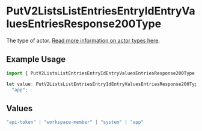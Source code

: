# PutV2ListsListEntriesEntryIdEntryValuesEntriesResponse200Type

The type of actor. [Read more information on actor types here](/docs/actors).

## Example Usage

```typescript
import { PutV2ListsListEntriesEntryIdEntryValuesEntriesResponse200Type } from "attio-js/models/operations";

let value: PutV2ListsListEntriesEntryIdEntryValuesEntriesResponse200Type =
  "app";
```

## Values

```typescript
"api-token" | "workspace-member" | "system" | "app"
```